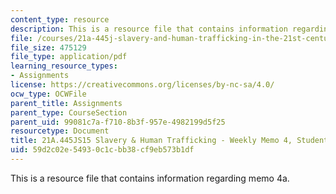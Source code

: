 ```yaml
---
content_type: resource
description: This is a resource file that contains information regarding memo 4a.
file: /courses/21a-445j-slavery-and-human-trafficking-in-the-21st-century-spring-2015/59d2c02e54930c1cbb38cf9eb573b1df_MIT21A_445JS15_Memo4a.pdf
file_size: 475129
file_type: application/pdf
learning_resource_types:
- Assignments
license: https://creativecommons.org/licenses/by-nc-sa/4.0/
ocw_type: OCWFile
parent_title: Assignments
parent_type: CourseSection
parent_uid: 99081c7a-f710-8b3f-957e-4982199d5f25
resourcetype: Document
title: 21A.445JS15 Slavery & Human Trafficking - Weekly Memo 4, Student 3
uid: 59d2c02e-5493-0c1c-bb38-cf9eb573b1df
---
```

This is a resource file that contains information regarding memo 4a.